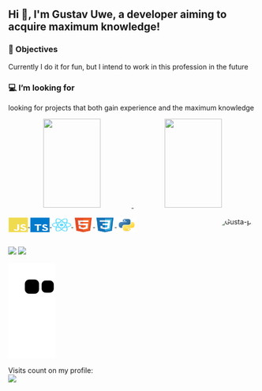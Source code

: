 


## Hi 👋, I'm Gustav Uwe, a developer aiming to acquire maximum knowledge!

### 🔭 Objectives
Currently I do it for fun, but I intend to work in this profession in the future

### 💻 I’m looking for
looking for projects that both gain experience and the maximum knowledge


<div align="center">
  <a href="https://github.com/gustavuwe">
  <img height="180em" width="48%" src="https://github-readme-stats.vercel.app/api?username=gustavuwe&show_icons=true&theme=dark&include_all_commits=true&count_private=true"/>
  <img height="180em" width="48%" src="https://github-readme-stats.vercel.app/api/top-langs/?username=gustavuwe&layout=compact&langs_count=7&theme=dark"/>
</div>
  
<div style="display: inline_block"><br>
  <img align="center" alt="Gusta-Js" height="30" width="40" src="https://raw.githubusercontent.com/devicons/devicon/master/icons/javascript/javascript-plain.svg">
  <img align="center" alt="Gusta-Ts" height="30" width="40" src="https://raw.githubusercontent.com/devicons/devicon/master/icons/typescript/typescript-plain.svg">
  <img align="center" alt="Gusta-React" height="30" width="40" src="https://raw.githubusercontent.com/devicons/devicon/master/icons/react/react-original.svg">
  <img align="center" alt="Gusta-HTML" height="30" width="40" src="https://raw.githubusercontent.com/devicons/devicon/master/icons/html5/html5-original.svg">
  <img align="center" alt="Gusta-CSS" height="30" width="40" src="https://raw.githubusercontent.com/devicons/devicon/master/icons/css3/css3-original.svg">
  <img align="center" alt="Gusta-Python" height="30" width="40" src="https://raw.githubusercontent.com/devicons/devicon/master/icons/python/python-original.svg">
  <img align="right" alt="Gusta-pic" height="150" style="border-radius:150px;" src="https://share-cdn.picrew.me/shareImg/org/202203/94097_hi8kbH3J.png">
</div>
  
  ## 
  <div>
    <a href="https://instagram.com/gustavuwe" target="_blank"><img src="https://img.shields.io/badge/-Instagram-%23E4405F?style=for-the-badge&logo=instagram&logoColor=white" target="_blank"></a>
     <a href = "mailto:gustavuwe.123@gmail.com"><img src="https://img.shields.io/badge/-Gmail-%23333?style=for-the-badge&logo=gmail&logoColor=white" target="_blank"></a>
  </div>
  
  ![Snake animation](https://github.com/gustavuwe/gustavuwe/blob/output/github-contribution-grid-snake.svg)
  
<p align="left"> 
  Visits count on my profile: <br/>
  <img src="https://profile-counter.glitch.me/gustavuwe/count.svg">
</p>


<!--
**gustavuwe/gustavuwe** is a ✨ _special_ ✨ repository because its `README.md` (this file) appears on your GitHub profile.

Here are some ideas to get you started:

- 🔭 I’m currently working on ...
- 🌱 I’m currently learning ...
- 👯 I’m looking to collaborate on ...
- 🤔 I’m looking for help with ...
- 💬 Ask me about ...
- 📫 How to reach me: ...
- 😄 Pronouns: ...
- ⚡ Fun fact: ...
-->
